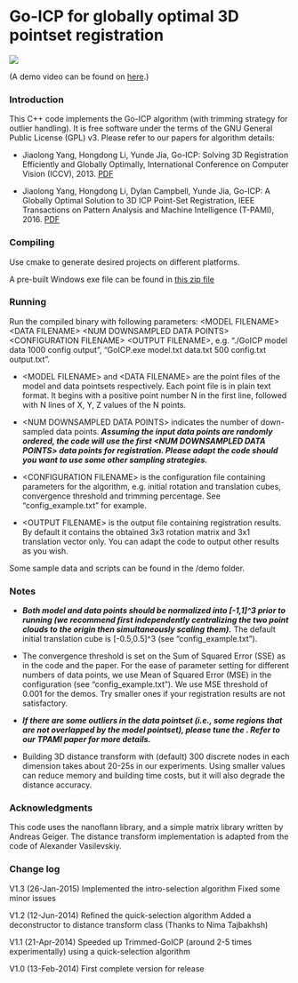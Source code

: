 # Go-ICP for globally optimal 3D pointset registration


<img src="https://raw.githubusercontent.com/yangjiaolong/Go-ICP/master/bunny.png" style="max-width:100%;"/>

(A demo video can be found on [here](http://jlyang.org/go-icp/).)

### Introduction

This C++ code implements the Go-ICP algorithm (with trimming strategy for outlier handling). It is free software under the terms of the GNU General Public License (GPL) v3. Please refer to our papers for algorithm details:

* Jiaolong Yang, Hongdong Li, Yunde Jia, Go-ICP: Solving 3D Registration Efficiently and
Globally Optimally, International Conference on Computer Vision (ICCV), 2013. [PDF](http://jlyang.org/iccv13_go-icp.pdf)

* Jiaolong Yang, Hongdong Li, Dylan Campbell, Yunde Jia, Go-ICP: A Globally Optimal Solution to 3D ICP Point-Set Registration, IEEE Transactions on Pattern Analysis and Machine Intelligence (T-PAMI), 2016. [PDF](http://jlyang.org/tpami16_go-icp_preprint.pdf)


### Compiling

Use cmake to generate desired projects on different platforms.

A pre-built Windows exe file can be found in [this zip file](http://jlyang.org/go-icp/Go-ICP_V1.3.zip)

### Running

Run the compiled binary with following parameters: \<MODEL FILENAME\> \<DATA FILENAME\> \<NUM DOWNSAMPLED DATA POINTS\> \<CONFIGURATION FILENAME\> \<OUTPUT FILENAME\>, e.g. “./GoICP model data 1000 config output”, “GoICP.exe model.txt data.txt
500 config.txt output.txt”.

* \<MODEL FILENAME\> and \<DATA FILENAME\> are the point files of the model and data pointsets respectively. Each point file is in plain text format. It begins with a positive point number N in the first line, followed with N lines of X, Y, Z values of the N points.

* \<NUM DOWNSAMPLED DATA POINTS\> indicates the number of down-sampled data points. ___Assuming the input data points are randomly ordered, the code will use the first \<NUM DOWNSAMPLED DATA POINTS\> data points for registration. Please adapt the code should you want to use some other sampling strategies.___

* \<CONFIGURATION FILENAME\> is the configuration file containing parameters for the algorithm, e.g. initial rotation and translation cubes, convergence threshold and trimming percentage. See “config_example.txt” for example.
  
* \<OUTPUT FILENAME\> is the output file containing registration results. By default it contains the obtained 3x3 rotation matrix and 3x1 translation vector only. You can adapt the code to output other results as you wish.

Some sample data and scripts can be found in the /demo folder. 

### Notes

* ___Both model and data points should be normalized into \[-1,1\]^3 prior to running (we recommend first independently centralizing the two point clouds to the origin then simultaneously scaling them).___ The default initial translation cube is \[-0.5,0.5\]^3 (see “config_example.txt”).

* The convergence threshold is set on the Sum of Squared Error (SSE) as in the code and the paper. For the ease of parameter setting for different numbers of data points, we use Mean of Squared Error (MSE) in the configuration (see “config_example.txt”). We use MSE threshold of 0.001 for the demos. Try smaller ones if your registration results are not satisfactory.

* ___If there are some outliers in the data pointset (i.e., some regions that are not overlapped by the model pointset), please tune the . Refer to our TPAMI paper for more details.___

* Building 3D distance transform with (default) 300 discrete nodes in each dimension takes about 20-25s in our experiments. Using smaller values can reduce memory and building time costs, but it will also degrade the distance accuracy.

### Acknowledgments

This code uses the nanoflann library, and a simple matrix library written by Andreas Geiger. The distance transform implementation is adapted from the code of Alexander Vasilevskiy.


### Change log
V1.3 (26-Jan-2015)
Implemented the intro-selection algorithm
Fixed some minor issues

V1.2 (12-Jun-2014)
Refined the quick-selection algorithm
Added a deconstructor to distance transform class (Thanks to Nima Tajbakhsh)

V1.1 (21-Apr-2014)
Speeded up Trimmed-GoICP (around 2-5 times experimentally) using a quick-selection algorithm

V1.0 (13-Feb-2014)
First complete version for release

